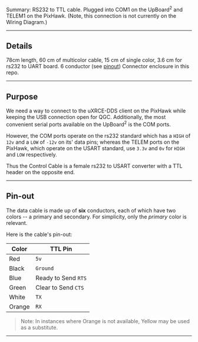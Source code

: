 Summary: RS232 to TTL cable. Plugged into COM1 on the UpBoard<sup>2</sup> and TELEM1 on the PixHawk. (Note, this connection is not currently on the Wiring Diagram.)

---
## Details

78cm length, 60 cm of multicolor cable, 15 cm of single color, 3.6 cm for rs232 to UART board.
6 conductor (see [pinout](#pinout))
Connector enclosure in this repo.   

---
## Purpose
We need a way to connect to the uXRCE-DDS client on the PixHawk while keeping the USB connection open for QGC. Additionally, the most convenient serial ports available on the UpBoard<sup>2</sup> is the COM ports. 

However, the COM ports operate on the rs232 standard which has a `HIGH` of `12v` and a `LOW` of `-12v` on its' data pins; whereas the TELEM ports on the PixHawk, which operate on the USART standard, use `3.3v` and `0v` for `HIGH` and `LOW` respectively.

Thus the Control Cable is a female rs232 to USART converter with a TTL header on the opposite end.

---
## Pin-out
The data cable is made up of **six** conductors, each of which have two colors -- a primary and secondary. For simplicity, only the *primary* color is relevant.

Here is the cable's pin-out:

| Color  | TTL Pin             |
| ------ | ------------------- |
| Red    | `5v`                |
| Black  | `Ground`            |
| Blue   | Ready to Send `RTS` |
| Green  | Clear to Send `CTS` |
| White  | `TX`                |
| Orange | `RX`                |

> Note: In instances where Orange is not available, Yellow may be used as a substitute.
---

